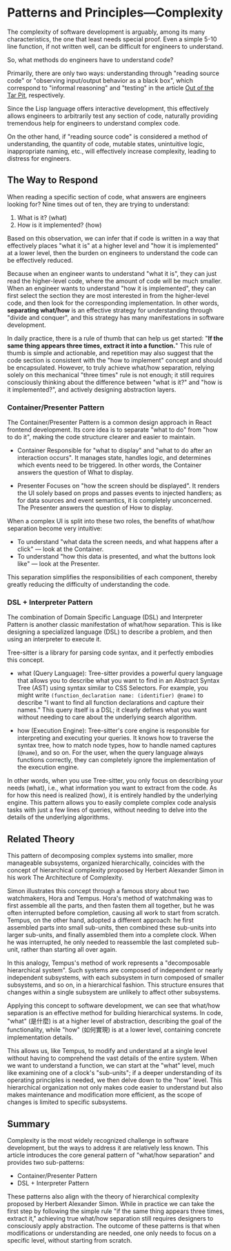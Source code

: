 # Patterns and Principles—Complexity

The complexity of software development is arguably, among its many characteristics, the one that least needs special proof. Even a simple 5-10 line function, if not written well, can be difficult for engineers to understand.

So, what methods do engineers have to understand code?

Primarily, there are only two ways: understanding through "reading source code" or "observing input/output behavior as a black box", which correspond to "informal reasoning" and "testing" in the article [Out of the Tar Pit](https://curtclifton.net/papers/MoseleyMarks06a.pdf), respectively.

Since the Lisp language offers interactive development, this effectively allows engineers to arbitrarily test any section of code, naturally providing tremendous help for engineers to understand complex code.

On the other hand, if "reading source code" is considered a method of understanding, the quantity of code, mutable states, unintuitive logic, inappropriate naming, etc., will effectively increase complexity, leading to distress for engineers.

## The Way to Respond

When reading a specific section of code, what answers are engineers looking for? Nine times out of ten, they are trying to understand:

1.  What is it? (what)
2.  How is it implemented? (how)

Based on this observation, we can infer that if code is written in a way that effectively places "what it is" at a higher level and "how it is implemented" at a lower level, then the burden on engineers to understand the code can be effectively reduced.

Because when an engineer wants to understand "what it is", they can just read the higher-level code, where the amount of code will be much smaller. When an engineer wants to understand "how it is implemented", they can first select the section they are most interested in from the higher-level code, and then look for the corresponding implementation. In other words, **separating what/how** is an effective strategy for understanding through "divide and conquer", and this strategy has many manifestations in software development.

In daily practice, there is a rule of thumb that can help us get started: "**If the same thing appears three times, extract it into a function.**" This rule of thumb is simple and actionable, and repetition may also suggest that the code section is consistent with the "how to implement" concept and should be encapsulated. However, to truly achieve what/how separation, relying solely on this mechanical "three times" rule is not enough; it still requires consciously thinking about the difference between "what is it?" and "how is it implemented?", and actively designing abstraction layers.

### Container/Presenter Pattern

The Container/Presenter Pattern is a common design approach in React frontend development. Its core idea is to separate "what to do" from "how to do it", making the code structure clearer and easier to maintain.

*   Container
    Responsible for "what to display" and "what to do after an interaction occurs". It manages state, handles logic, and determines which events need to be triggered. In other words, the Container answers the question of What to display.

*   Presenter
    Focuses on "how the screen should be displayed". It renders the UI solely based on props and passes events to injected handlers; as for data sources and event semantics, it is completely unconcerned. The Presenter answers the question of How to display.

When a complex UI is split into these two roles, the benefits of what/how separation become very intuitive:

*   To understand "what data the screen needs, and what happens after a click" — look at the Container.
*   To understand "how this data is presented, and what the buttons look like" — look at the Presenter.

This separation simplifies the responsibilities of each component, thereby greatly reducing the difficulty of understanding the code.

### DSL + Interpreter Pattern

The combination of Domain Specific Language (DSL) and Interpreter Pattern is another classic manifestation of what/how separation. This is like designing a specialized language (DSL) to describe a problem, and then using an interpreter to execute it.

Tree-sitter is a library for parsing code syntax, and it perfectly embodies this concept.

*   what (Query Language): Tree-sitter provides a powerful query language that allows you to describe what you want to find in an Abstract Syntax Tree (AST) using syntax similar to CSS Selectors. For example, you might write `(function_declaration name: (identifier) @name)` to describe "I want to find all function declarations and capture their names." This query itself is a DSL; it clearly defines what you want without needing to care about the underlying search algorithm.

*   how (Execution Engine): Tree-sitter's core engine is responsible for interpreting and executing your queries. It knows how to traverse the syntax tree, how to match node types, how to handle named captures (`@name`), and so on. For the user, when the query language always functions correctly, they can completely ignore the implementation of the execution engine.

In other words, when you use Tree-sitter, you only focus on describing your needs (what), i.e., what information you want to extract from the code. As for how this need is realized (how), it is entirely handled by the underlying engine. This pattern allows you to easily complete complex code analysis tasks with just a few lines of queries, without needing to delve into the details of the underlying algorithms.

## Related Theory

This pattern of decomposing complex systems into smaller, more manageable subsystems, organized hierarchically, coincides with the concept of hierarchical complexity proposed by Herbert Alexander Simon in his work The Architecture of Complexity.

Simon illustrates this concept through a famous story about two watchmakers, Hora and Tempus. Hora's method of watchmaking was to first assemble all the parts, and then fasten them all together, but he was often interrupted before completion, causing all work to start from scratch. Tempus, on the other hand, adopted a different approach: he first assembled parts into small sub-units, then combined these sub-units into larger sub-units, and finally assembled them into a complete clock. When he was interrupted, he only needed to reassemble the last completed sub-unit, rather than starting all over again.

In this analogy, Tempus's method of work represents a "decomposable hierarchical system". Such systems are composed of independent or nearly independent subsystems, with each subsystem in turn composed of smaller subsystems, and so on, in a hierarchical fashion. This structure ensures that changes within a single subsystem are unlikely to affect other subsystems.

Applying this concept to software development, we can see that what/how separation is an effective method for building hierarchical systems. In code, "what" (是什麼) is at a higher level of abstraction, describing the goal of the functionality, while "how" (如何實現) is at a lower level, containing concrete implementation details.

This allows us, like Tempus, to modify and understand at a single level without having to comprehend the vast details of the entire system. When we want to understand a function, we can start at the "what" level, much like examining one of a clock's "sub-units"; if a deeper understanding of its operating principles is needed, we then delve down to the "how" level. This hierarchical organization not only makes code easier to understand but also makes maintenance and modification more efficient, as the scope of changes is limited to specific subsystems.

## Summary

Complexity is the most widely recognized challenge in software development, but the ways to address it are relatively less known. This article introduces the core general pattern of "what/how separation" and provides two sub-patterns:

-   Container/Presenter Pattern
-   DSL + Interpreter Pattern

These patterns also align with the theory of hierarchical complexity proposed by Herbert Alexander Simon. While in practice we can take the first step by following the simple rule "if the same thing appears three times, extract it," achieving true what/how separation still requires designers to consciously apply abstraction. The outcome of these patterns is that when modifications or understanding are needed, one only needs to focus on a specific level, without starting from scratch.
